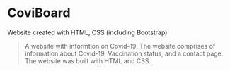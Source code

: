 # CoviBoard
Website created with HTML, CSS (including Bootstrap)
> A website with informtion on Covid-19. The website comprises of information about Covid-19, Vaccination status, and a contact page. The website was built with HTML and CSS.
